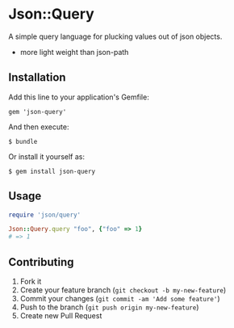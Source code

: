 # Json::Query

A simple query language for plucking values out of json objects.

* more light weight than json-path

## Installation

Add this line to your application's Gemfile:

    gem 'json-query'

And then execute:

    $ bundle

Or install it yourself as:

    $ gem install json-query

## Usage

```ruby
require 'json/query'

Json::Query.query "foo", {"foo" => 1}
# => 1
```

## Contributing

1. Fork it
2. Create your feature branch (`git checkout -b my-new-feature`)
3. Commit your changes (`git commit -am 'Add some feature'`)
4. Push to the branch (`git push origin my-new-feature`)
5. Create new Pull Request
